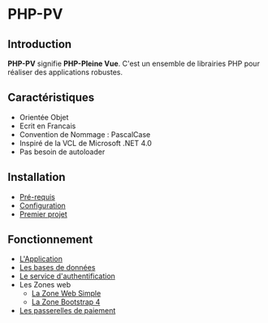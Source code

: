 # PHP-PV

## Introduction

**PHP-PV** signifie **PHP-Pleine Vue**. C'est un ensemble de librairies PHP pour réaliser des applications robustes.

## Caractéristiques

- Orientée Objet
- Ecrit en Francais
- Convention de Nommage : PascalCase
- Inspiré de la VCL de Microsoft .NET 4.0
- Pas besoin de autoloader

## Installation

- [Pré-requis](prerequis.md)
- [Configuration](configuration.md)
- [Premier projet](premierprojet.md)

## Fonctionnement

- [L'Application](application.md)
- [Les bases de données](commondb.md)
- [Le service d'authentification](commondb.md)
- Les Zones web
	- [La Zone Web Simple](zonewebsimple.md)
	- [La Zone Bootstrap 4](zonebootstrap4.md)
- [Les passerelles de paiement](passerellepaiement.md)